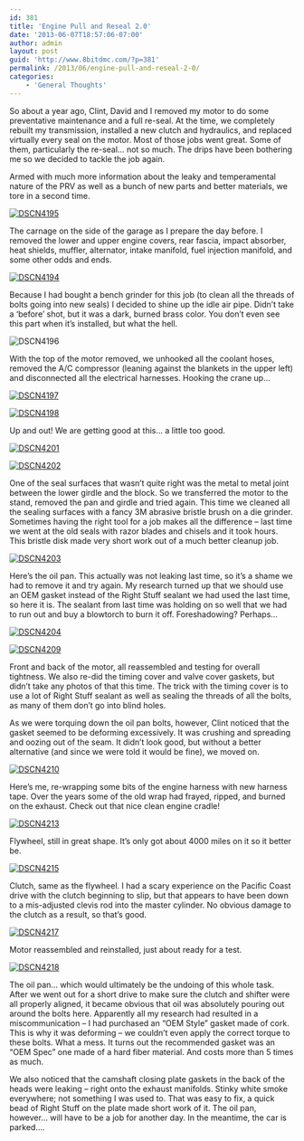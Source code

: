 ```yaml
---
id: 381
title: 'Engine Pull and Reseal 2.0'
date: '2013-06-07T18:57:06-07:00'
author: admin
layout: post
guid: 'http://www.8bitdmc.com/?p=381'
permalink: /2013/06/engine-pull-and-reseal-2-0/
categories:
    - 'General Thoughts'
---
```


So about a year ago, Clint, David and I removed my motor to do some preventative maintenance and a full re-seal. At the time, we completely rebuilt my transmission, installed a new clutch and hydraulics, and replaced virtually every seal on the motor. Most of those jobs went great. Some of them, particularly the re-seal… not so much. The drips have been bothering me so we decided to tackle the job again.

Armed with much more information about the leaky and temperamental nature of the PRV as well as a bunch of new parts and better materials, we tore in a second time.

[![DSCN4195](https://jonnyborbs.github.io/assets/images/2013/06/DSCN4195-300x224.jpg)](https://jonnyborbs.github.io/assets/images/2013/06/DSCN4195.jpg)

The carnage on the side of the garage as I prepare the day before. I removed the lower and upper engine covers, rear fascia, impact absorber, heat shields, muffler, alternator, intake manifold, fuel injection manifold, and some other odds and ends.

[![DSCN4194](https://jonnyborbs.github.io/assets/images/2013/06/DSCN4194-300x224.jpg)](https://jonnyborbs.github.io/assets/images/2013/06/DSCN4194.jpg)

Because I had bought a bench grinder for this job (to clean all the threads of bolts going into new seals) I decided to shine up the idle air pipe. Didn’t take a ‘before’ shot, but it was a dark, burned brass color. You don’t even see this part when it’s installed, but what the hell.

![DSCN4196](https://jonnyborbs.github.io/assets/images/2013/06/DSCN4196-300x224.jpg)

With the top of the motor removed, we unhooked all the coolant hoses, removed the A/C compressor (leaning against the blankets in the upper left) and disconnected all the electrical harnesses. Hooking the crane up…

[![DSCN4197](https://jonnyborbs.github.io/assets/images/2013/06/DSCN4197-300x224.jpg)](https://jonnyborbs.github.io/assets/images/2013/06/DSCN4197.jpg)

[![DSCN4198](https://jonnyborbs.github.io/assets/images/2013/06/DSCN4198-300x224.jpg)](https://jonnyborbs.github.io/assets/images/2013/06/DSCN4198.jpg)

Up and out! We are getting good at this… a little too good.

[![DSCN4201](https://jonnyborbs.github.io/assets/images/2013/06/DSCN4201-300x224.jpg)](https://jonnyborbs.github.io/assets/images/2013/06/DSCN4201.jpg)

[![DSCN4202](https://jonnyborbs.github.io/assets/images/2013/06/DSCN4202-300x224.jpg)](https://jonnyborbs.github.io/assets/images/2013/06/DSCN4202.jpg)

One of the seal surfaces that wasn’t quite right was the metal to metal joint between the lower girdle and the block. So we transferred the motor to the stand, removed the pan and girdle and tried again. This time we cleaned all the sealing surfaces with a fancy 3M abrasive bristle brush on a die grinder. Sometimes having the right tool for a job makes all the difference – last time we went at the old seals with razor blades and chisels and it took hours. This bristle disk made very short work out of a much better cleanup job.

[![DSCN4203](https://jonnyborbs.github.io/assets/images/2013/06/DSCN4203-300x224.jpg)](https://jonnyborbs.github.io/assets/images/2013/06/DSCN4203.jpg)

Here’s the oil pan. This actually was not leaking last time, so it’s a shame we had to remove it and try again. My research turned up that we should use an OEM gasket instead of the Right Stuff sealant we had used the last time, so here it is. The sealant from last time was holding on so well that we had to run out and buy a blowtorch to burn it off. Foreshadowing? Perhaps…

[![DSCN4204](https://jonnyborbs.github.io/assets/images/2013/06/DSCN4204-300x224.jpg)](https://jonnyborbs.github.io/assets/images/2013/06/DSCN4204.jpg)

[![DSCN4209](https://jonnyborbs.github.io/assets/images/2013/06/DSCN4209-300x224.jpg)](https://jonnyborbs.github.io/assets/images/2013/06/DSCN4209.jpg)

Front and back of the motor, all reassembled and testing for overall tightness. We also re-did the timing cover and valve cover gaskets, but didn’t take any photos of that this time. The trick with the timing cover is to use a lot of Right Stuff sealant as well as sealing the threads of all the bolts, as many of them don’t go into blind holes.

As we were torquing down the oil pan bolts, however, Clint noticed that the gasket seemed to be deforming excessively. It was crushing and spreading and oozing out of the seam. It didn’t look good, but without a better alternative (and since we were told it would be fine), we moved on.

[![DSCN4210](https://jonnyborbs.github.io/assets/images/2013/06/DSCN4210-300x224.jpg)](https://jonnyborbs.github.io/assets/images/2013/06/DSCN4210.jpg)

Here’s me, re-wrapping some bits of the engine harness with new harness tape. Over the years some of the old wrap had frayed, ripped, and burned on the exhaust. Check out that nice clean engine cradle!

[![DSCN4213](https://jonnyborbs.github.io/assets/images/2013/06/DSCN4213-300x224.jpg)](https://jonnyborbs.github.io/assets/images/2013/06/DSCN4213.jpg)

Flywheel, still in great shape. It’s only got about 4000 miles on it so it better be.

[![DSCN4215](https://jonnyborbs.github.io/assets/images/2013/06/DSCN4215-300x224.jpg)](https://jonnyborbs.github.io/assets/images/2013/06/DSCN4215.jpg)

Clutch, same as the flywheel. I had a scary experience on the Pacific Coast drive with the clutch beginning to slip, but that appears to have been down to a mis-adjusted clevis rod into the master cylinder. No obvious damage to the clutch as a result, so that’s good.

[![DSCN4217](https://jonnyborbs.github.io/assets/images/2013/06/DSCN4217-300x224.jpg)](https://jonnyborbs.github.io/assets/images/2013/06/DSCN4217.jpg)

Motor reassembled and reinstalled, just about ready for a test.

[![DSCN4218](https://jonnyborbs.github.io/assets/images/2013/06/DSCN4218-300x224.jpg)](https://jonnyborbs.github.io/assets/images/2013/06/DSCN4218.jpg)

The oil pan… which would ultimately be the undoing of this whole task. After we went out for a short drive to make sure the clutch and shifter were all properly aligned, it became obvious that oil was absolutely pouring out around the bolts here. Apparently all my research had resulted in a miscommunication – I had purchased an “OEM Style” gasket made of cork. This is why it was deforming – we couldn’t even apply the correct torque to these bolts. What a mess. It turns out the recommended gasket was an “OEM Spec” one made of a hard fiber material. And costs more than 5 times as much.

We also noticed that the camshaft closing plate gaskets in the back of the heads were leaking – right onto the exhaust manifolds. Stinky white smoke everywhere; not something I was used to. That was easy to fix, a quick bead of Right Stuff on the plate made short work of it. The oil pan, however… will have to be a job for another day. In the meantime, the car is parked….